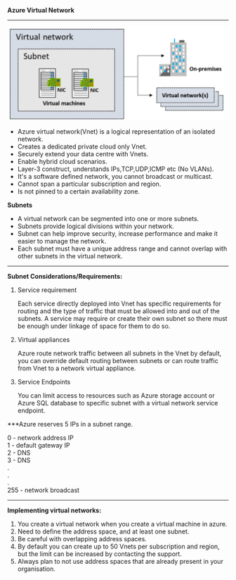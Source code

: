**Azure Virtual Network**

---

![diag](https://github.com/Sakshi95Si/Cloud-Infra-Security/blob/main/Azure%20Networking/Vnet.png)

* Azure virtual network(Vnet) is a logical representation of an isolated network.  
* Creates a dedicated private cloud only Vnet.  
* Securely extend your data centre with Vnets.  
* Enable hybrid cloud scenarios.  
* Layer-3 construct, understands IPs,TCP,UDP,ICMP etc (No VLANs).  
* It's a software defined network, you cannot broadcast or multicast.  
* Cannot span a particular subscription and region.   
* Is not pinned to a certain availability zone.

**Subnets**

* A virtual network can be segmented into one or more subnets.  
* Subnets provide logical divisions within your network.  
* Subnet can help improve security, increase performance and make it easier to manage the network.  
* Each subnet must have a unique address range and cannot overlap with other subnets in the virtual network.

---

**Subnet Considerations/Requirements:**

1. Service requirement  
     
   Each service directly deployed into Vnet has specific requirements for routing and the type of traffic that must be allowed into and out of the subnets. A service may require or create their own subnet so there must be enough under linkage of space for them to do so.  
     
2. Virtual appliances  
     
   Azure route network traffic between all subnets in the Vnet by default, you can override default routing between subnets or can route traffic from Vnet to a network virtual appliance.  
     
3. Service Endpoints  
     
   You can limit access to resources such as Azure storage account or Azure SQL database to specific subnet with a virtual network service endpoint.

\*\*\*Azure reserves 5 IPs in a subnet range.

0 \- network address IP  
1 \- default gateway IP  
2 \- DNS  
3 \- DNS  
.  
.  
.  
255 \- network broadcast

---

**Implementing virtual networks:**

1. You create a virtual network when you create a virtual machine in azure.  
2. Need to define the address space, and at least one subnet.   
3. Be careful with overlapping address spaces.  
4. By default you can create up to 50 Vnets per subscription and region, but the limit can be increased by contacting the support.  
5. Always plan to not use address spaces that are already present in your organisation.

